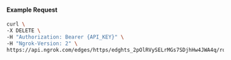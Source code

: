 <!-- Code generated for API Clients. DO NOT EDIT. -->

#### Example Request

```bash
curl \
-X DELETE \
-H "Authorization: Bearer {API_KEY}" \
-H "Ngrok-Version: 2" \
https://api.ngrok.com/edges/https/edghts_2pOlRVySELrMGs7SDjhHw4JWA4q/routes/edghtsrt_2pOlRUWIURZqYBkueOeBCQvNfBf/compression
```
